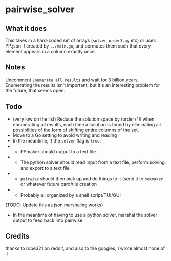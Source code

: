 # pairwise_solver

## What it does

This takes in a hard-coded set of arrays (`solver_order3.py` etc) or uses
PP.json if created by `../main.go`, and permutes them such that every element appears in a column exactly once.

## Notes

Uncomment `Enumerate all results` and wait for 3 billion years. Enumerating the
results isn't important, but it's an interesting problem for the future, that
seems open. 

## Todo

- (very low on the list) Reduce the solution space by (order+1)! when enumerating all results, each time a solution is found by eliminating all possibilties of the form of shifting entire columns of the set. 
- Move to a Go setting to avoid writing and reading
- In the meantime, if the `solver` flag is `true`:
- - PPmaker should output to a text file
- - The python solver should read input from a text file, perform solving, and
    export to a text file
- - `pairwise` should then pick up and do things to it (send it to `hexmaker`
    or whatever future card/tile creation
- - Probably all organized by a shell script/TUI/GUI

(TODO: Update this as json marshaling works) 

- In the meantime of having to use a python solver, marshal the solver output
  to feed back into pairwise

## Credits

thanks to rope321 on reddit, and also to the googles, I wrote almost
none of it
